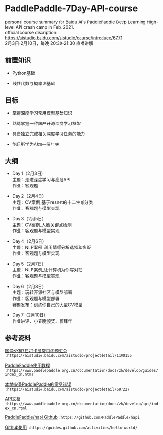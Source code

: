 # PaddlePaddle-7Day-API-course  
personal course summary for Baidu AI's PaddlePaddle Deep Learning High-level API crash camp in Feb. 2021.  
official course discription: https://aistudio.baidu.com/aistudio/course/introduce/6771  
2月3日-2月10日，每晚 20:30-21:30 直播讲解
## 前置知识

  * Python基础

  * 线性代数与概率论基础

## 目标

  * 掌握深度学习常用模型基础知识

  * 熟练掌握一种国产开源深度学习框架

  * 具备独立完成相关深度学习任务的能力

  * 能用所学为AI加一份年味

## 大纲

  * Day 1（2月3日）  
    主题：走进深度学习与高层API  
    作业：客观题

  * Day 2（2月4日）  
    主题：CV案例_基于resnet的十二生肖分类  
    作业：客观题与模型实现

  * Day 3（2月5日）  
    主题：CV案例_人脸关键点检测  
    作业：客观题与模型实现

  * Day 4（2月6日）  
    主题：NLP案例_利用情感分析选择年夜饭  
    作业：客观题与模型实现

   * Day 5（2月7日）  
    主题：NLP案例_让计算机为你写对联  
    作业：客观题与模型实现

   * Day 6（2月8日）  
    主题：玩转开源社区与模型部署  
    作业：客观题与模型部署  
    赛题发布：训练你自己的大型CV模型

   * Day 7（2月10日）  
    作业讲评、小春晚颁奖、预拜年

## 参考资料 

[图像分割7日打卡营常见问题汇总](https://aistudio.baidu.com/aistudio/projectdetail/1100155) `:https://aistudio.baidu.com/aistudio/projectdetail/1100155`

[PaddlePaddle使用教程](https://www.paddlepaddle.org.cn/documentation/docs/zh/develop/guides/index_cn.html) `:https://www.paddlepaddle.org.cn/documentation/docs/zh/develop/guides/index_cn.html`

[本地安装PaddlePaddle的常见错误]() `:https://aistudio.baidu.com/aistudio/projectdetail/697227`

[API文档](https://www.paddlepaddle.org.cn/documentation/docs/zh/develop/api/index_cn.html) `:https://www.paddlepaddle.org.cn/documentation/docs/zh/develop/api/index_cn.html`

[PaddlePaddle/hapi Github](https://github.com/PaddlePaddle/hapi) `:https://github.com/PaddlePaddle/hapi`

[Github使用](https://guides.github.com/activities/hello-world/) `:https://guides.github.com/activities/hello-world/`
